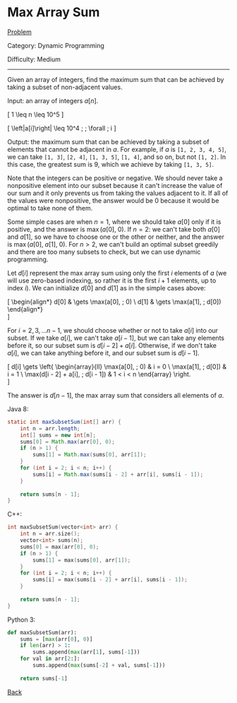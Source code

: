 # Max Array Sum

[Problem](https://www.hackerrank.com/challenges/max-array-sum/problem)

Category: Dynamic Programming

Difficulty: Medium

---

Given an array of integers, find the maximum sum that can be achieved by taking
a subset of non-adjacent values.

Input: an array of integers $a[n]$.

\[ 1 \leq n \leq 10^5 \]

\[ \left|a[i]\right| \leq 10^4 \; \; \forall \; i \]

Output: the maximum sum that can be achieved by taking a subset of elements that
cannot be adjacent in $a$. For example, if $a$ is ```[1, 2, 3, 4, 5]```, we can
take ```[1, 3]```, ```[2, 4]```, ```[1, 3, 5]```, ```[1, 4]```, and so on, but
not ```[1, 2]```. In this case, the greatest sum is 9, which we achieve by
taking ```[1, 3, 5]```.

Note that the integers can be positive or negative. We should never take a
nonpositive element into our subset because it can't increase the value of our
sum and it only prevents us from taking the values adjacent to it. If all of the
values were nonpositive, the answer would be 0 because it would be optimal to
take none of them.

Some simple cases are when $n = 1$, where we should take $a[0]$ only if it is
positive, and the answer is $\max(a[0], \; 0)$. If $n = 2$: we can't take both
$a[0]$ and $a[1]$, so we have to choose one or the other or neither, and the
answer is $\max(a[0], \; a[1], \; 0)$. For $n > 2$, we can't build an optimal subset
greedily and there are too many subsets to check, but we can use dynamic
programming.

Let $d[i]$ represent the max array sum using only the first $i$ elements of $a$
(we will use zero-based indexing, so rather it is the first $i + 1$ elements, up
to index $i$). We can initialize $d[0]$ and $d[1]$ as in the simple cases above:

\[
    \begin{align*}
    d[0] & \gets \max(a[0], \; 0) \\
    d[1] & \gets \max(a[1], \; d[0])
    \end{align*}    
\]

For $i = 2, 3, \ldots n - 1$, we should choose whether or not to take $a[i]$
into our subset. If we take $a[i]$, we can't take $a[i - 1]$, but we can take
any elements before it, so our subset sum is $d[i - 2] + a[i]$. Otherwise, if we
don't take $a[i]$, we can take anything before it, and our subset sum is
$d[i - 1]$.

\[
    d[i] \gets \left\{
    \begin{array}{ll}
      \max(a[0], \; 0) & i = 0 \\
      \max(a[1], \; d[0]) & i = 1 \\
      \max(d[i - 2] + a[i], \; d[i - 1]) & 1 < i < n
    \end{array} 
    \right.    
\]

The answer is $d[n - 1]$, the max array sum that considers all elements of $a$.

Java 8:
```java
static int maxSubsetSum(int[] arr) {
    int n = arr.length;
    int[] sums = new int[n];
    sums[0] = Math.max(arr[0], 0);
    if (n > 1) {
        sums[1] = Math.max(sums[0], arr[1]);
    }
    for (int i = 2; i < n; i++) {
        sums[i] = Math.max(sums[i - 2] + arr[i], sums[i - 1]);
    }
    
    return sums[n - 1];
}
```

C++:
```cpp
int maxSubsetSum(vector<int> arr) {
    int n = arr.size();
    vector<int> sums(n);
    sums[0] = max(arr[0], 0);
    if (n > 1) {
        sums[1] = max(sums[0], arr[1]);
    }
    for (int i = 2; i < n; i++) {
        sums[i] = max(sums[i - 2] + arr[i], sums[i - 1]);
    }
    
    return sums[n - 1];
}
```

Python 3:
```python
def maxSubsetSum(arr):
    sums = [max(arr[0], 0)]
    if len(arr) > 1:
        sums.append(max(arr[1], sums[-1]))
    for val in arr[2:]:
        sums.append(max(sums[-2] + val, sums[-1]))
    
    return sums[-1]
```

[Back](../../hackerrank.md)
